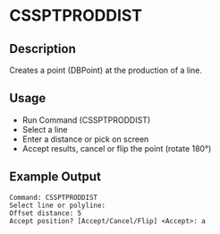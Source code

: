 # CSSPTPRODDIST

## Description

Creates a point (DBPoint) at the production of a line.

## Usage

* Run Command (CSSPTPRODDIST)
* Select a line
* Enter a distance or pick on screen
* Accept results, cancel or flip the point (rotate 180°)

## Example Output

```
Command: CSSPTPRODDIST
Select line or polyline:
Offset distance: 5
Accept position? [Accept/Cancel/Flip] <Accept>: a
```
